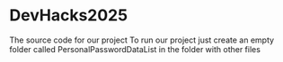 # DevHacks2025
The source code for our project 
To run our project just create an empty folder called PersonalPasswordDataList in the folder with other files 
